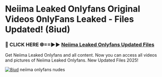 # Neiima Leaked Onlyfans Original Videos 0nlyFans Leaked - Files Updated! (8iud)

<h3>🔴 CLICK HERE 🌐==►► <a href="https://tinyurl.com/2jnfzry5" rel="nofollow">Neiima Leaked Onlyfans Updated Files</a></h3>

Get Neiima Leaked Onlyfans and all content. Now you can access all videos and pictures of Neiima Leaked Onlyfans. New Updated Files 2025!

[![8iud](https://i.imgur.com/GyGTBgg.gif)](https://tinyurl.com/2jnfzry5)
neiima onlyfans nudes